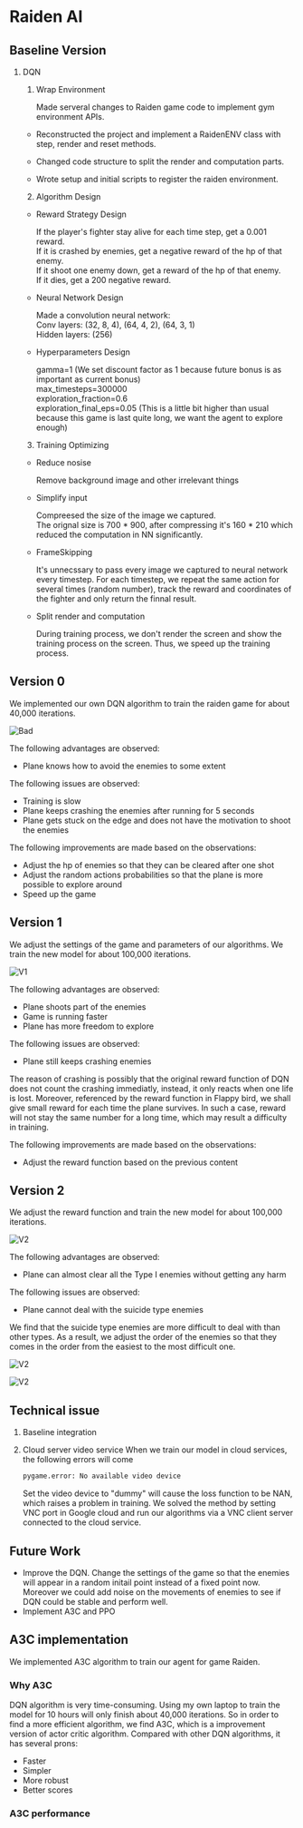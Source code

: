 # Raiden AI

## Baseline Version
1. DQN
   1.  Wrap Environment
   
        Made serveral changes to Raiden game code to implement gym environment APIs.
    
      * Reconstructed the project and implement a RaidenENV class with step, render and reset methods.
    
      * Changed code structure to split the render and computation parts.
    
      * Wrote setup and initial scripts to register the raiden environment.
    
   2. Algorithm Design 
   
    * Reward Strategy Design
    
      If the player's fighter stay alive for each time step, get a 0.001 reward.<br />
      If it is crashed by enemies, get a negative reward of the hp of that enemy.<br />
      If it shoot one enemy down, get a reward of the hp of that enemy.<br />
      If it dies, get a 200 negative reward.<br />
    
    * Neural Network Design
    
      Made a convolution neural network:<br />
      Conv layers: (32, 8, 4), (64, 4, 2), (64, 3, 1)<br />
      Hidden layers: (256)
    
    * Hyperparameters Design
    
      gamma=1 (We set discount factor as 1 because future bonus is as important as current bonus)<br />
      max_timesteps=300000<br />
      exploration_fraction=0.6<br />
      exploration_final_eps=0.05 (This is a little bit higher than usual because this game is last quite long, we want the agent to explore enough)<br />
    
   3. Training Optimizing
   
    * Reduce nosise
    
      Remove background image and other irrelevant things
    
    * Simplify input
    
      Compreesed the size of the image we captured.<br />
      The orignal size is 700 * 900, after compressing it's 160 * 210 which reduced the computation in NN significantly.
    
    * FrameSkipping
    
      It's unnecssary to pass every image we captured to neural network every timestep. For each timestep, we repeat the same action for several times (random number), track the reward and coordinates of the fighter and only return the finnal result.
    
    * Split render and computation
    
      During training process, we don't render the screen and show the training process on the screen. Thus, we speed up the training process.

## Version 0

We implemented our own DQN algorithm to train the raiden game for about 40,000 iterations.

![Bad](resource/img_v0_good.gif)

The following advantages are observed:
- Plane knows how to avoid the enemies to some extent

The following issues are observed:
- Training is slow
- Plane keeps crashing the enemies after running for 5 seconds
- Plane gets stuck on the edge and does not have the motivation to shoot the enemies

The following improvements are made based on the observations:
- Adjust the hp of enemies so that they can be cleared after one shot
- Adjust the random actions probabilities so that the plane is more possible to explore around
- Speed up the game

## Version 1
We adjust the settings of the game and parameters of our algorithms. We train the new model for about 100,000 iterations.

![V1](resource/img_v0_good_2.gif)

The following advantages are observed:
- Plane shoots part of the enemies
- Game is running faster
- Plane has more freedom to explore

The following issues are observed:
- Plane still keeps crashing enemies 

The reason of crashing is possibly that the original reward function of DQN does not count the crashing immediatly, instead, it only reacts when one life is lost. Moreover, referenced by the reward function in Flappy bird, we shall give small reward for each time the plane survives. In such a case, reward will not stay the same number for a long time, which may result a difficulty in training.

The following improvements are made based on the observations:
- Adjust the reward function based on the previous content

## Version 2
We adjust the reward function and train the new model for about 100,000 iterations.

![V2](resource/img_vf_good_2.gif)

The following advantages are observed:
- Plane can almost clear all the Type I enemies without getting any harm

The following issues are observed:
- Plane cannot deal with the suicide type enemies

We find that the suicide type enemies are more difficult to deal with than other types. As a result, we adjust the order of the enemies so that they comes in the order from the easiest to the most difficult one.

![V2](resource/img_vf_good.gif)

![V2](resource/img_vf_tower.gif)

## Technical issue
1. Baseline integration


2. Cloud server video service
    When we train our model in cloud services, the following errors will come
    ```sh
    pygame.error: No available video device
    ```
    Set the video device to "dummy" will cause the loss function to be NAN, which     raises a problem in training. 
    We solved the method by setting VNC port in Google cloud and run our         algorithms via a VNC client server connected to the cloud service.
## Future Work

- Improve the DQN. Change the settings of the game so that the enemies will appear in a random initail point instead of a fixed point now. Moreover we could add noise on the movements of enemies to see if DQN could be stable and perform well.
- Implement A3C and PPO

## A3C implementation
We implemented A3C algorithm to train our agent for game Raiden. 
### Why A3C
DQN algorithm is very time-consuming. Using my own laptop to train the model for 10 hours will only finish about 40,000 iterations. So in order to find a more efficient algorithm, we find A3C, which is a improvement version of actor critic algorithm. Compared with other DQN algorithms,
it has several prons:
- Faster
- Simpler
- More robust
- Better scores
### A3C performance
